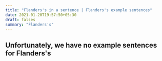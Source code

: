 ```yaml
---
title: "Flanders's in a sentence | Flanders's example sentences"
date: 2021-01-20T19:57:50+05:30
draft: falses
summary: "Flanders's"
---
```

## Unfortunately, we have no example sentences for Flanders's                 
